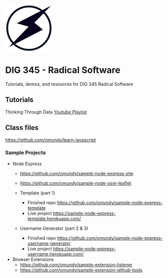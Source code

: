 
![simple net art diagram](images/simple-net-art-diagram/simple-net-art-diagram-150w.png)


# DIG 345 - Radical Software

Tutorials, demos, and resources for DIG 345 Radical Software


## Tutorials

Thinking Through Data [Youtube Playlist](https://www.youtube.com/playlist?list=PLhpnnpt3tw-SGxCwGuTLMgKpf4I74Ftdn)


## Class files

https://github.com/omundy/learn-javascript

### Sample Projects

- Node Express
	- https://github.com/omundy/sample-node-express-site
	- https://github.com/omundy/sample-node-osm-leaflet
	- Template (part 1)
		- Finished repo https://github.com/omundy/sample-node-express-template
		- Live project https://sample-node-express-template.herokuapp.com/

	- Username Generator (part 2 & 3)
		- Finished repo https://github.com/omundy/sample-node-express-username-generator
		- Live project https://sample-node-express-username.herokuapp.com/
- Browser Extensions
	- https://github.com/omundy/sample-extension-listener
	- https://github.com/omundy/sample-extension-github-tools
